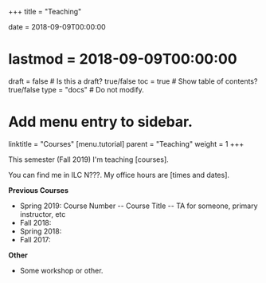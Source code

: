 +++
title = "Teaching"

date = 2018-09-09T00:00:00
# lastmod = 2018-09-09T00:00:00

draft = false  # Is this a draft? true/false
toc = true  # Show table of contents? true/false
type = "docs"  # Do not modify.

# Add menu entry to sidebar.
linktitle = "Courses"
[menu.tutorial]
  parent = "Teaching"
  weight = 1
+++

This semester (Fall 2019) I'm teaching [courses]. 

You can find me in ILC N???. My office hours are [times and dates].

**Previous Courses**

- Spring 2019: Course Number -- Course Title -- TA for someone, primary instructor, etc
- Fall 2018:
- Spring 2018:
- Fall 2017:

**Other**

- Some workshop or other.
